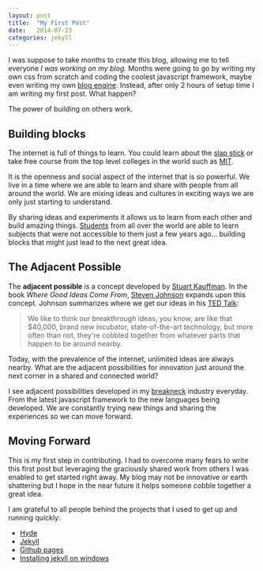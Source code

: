 ```yaml
---
layout: post
title:  "My First Post"
date:   2014-07-23
categories: jekyll
---
```


I was suppose to take months to create this blog, allowing me to tell everyone *I was working on my blog*.  Months were going to go by writing my own css from scratch and coding the coolest javascript framework, maybe even writing my own [blog engine](http://blog.codinghorror.com/on-frameworkitis/).  Instead, after only 2 hours of setup time I am writing my first post.  What happen?

The power of building on others work.

## Building blocks
The internet is full of things to learn.  You could learn about the [slap stick](http://www.slaperoo.com/sounds.htm) or take free course from the top level colleges in the world such as [MIT](http://ocw.mit.edu/index.htm).  

It is the openness and social aspect of the internet that is so powerful.  We live in a time where we are able to learn and share with people from all around the world. We are mixing ideas and cultures in exciting ways we are only just starting to understand. 

By sharing ideas and experiments it allows us to learn from each other and build amazing things.  [Students](http://moocnewsandreviews.com/after-every-astronomy-book-in-pakistan-a-12-year-old-turns-to-moocs/) from all over the world are able to learn subjects that were not accessible to them just a few years ago...  building blocks that might just lead to the next great idea.  

## The Adjacent Possible

The **adjacent possible** is a concept developed by [Stuart Kauffman](http://en.wikipedia.org/wiki/Stuart_Kauffman). In the book *Where Good Ideas Come From*, [Steven Johnson](https://www.youtube.com/watch?v=NugRZGDbPFU) expands upon this concept.  Johnson summarizes where we get our ideas in his [TED Talk](http://www.ted.com/talks/steven_johnson_where_good_ideas_come_from):

>We like to think our breakthrough ideas, you know, are like that $40,000, brand new incubator, state-of-the-art technology, but more often than not, they're cobbled together from whatever parts that happen to be around nearby.

Today, with the prevalence of the internet, unlimited ideas are always nearby.  What are the adjacent possibilities for innovation just around the next corner in a shared and connected world?

I see adjacent possibilities developed in my [breakneck](http://oclc.org/publications/nextspace/articles/issue22/whatkeepsyouupatnighttherapidpaceofchange.en.html) industry everyday.  From the latest javascript framework to the new languages being developed.  We are constantly trying new things and sharing the experiences so we can move forward.  

## Moving Forward
This is my first step in contributing.  I had to overcome many fears to write this first post but leveraging the graciously shared work from others I was enabled to get started right away.  My blog may not be innovative or earth shattering but I hope in the near future it helps someone cobble together a great idea.

I am grateful to all people behind the projects that I used to get up and running quickly:

- [Hyde](http://hyde.getpoole.com/)
- [Jekyll](http://jekyllrb.com/)
- [Github pages](https://pages.github.com/)
- [Installing jekyll on windows](http://jekyll-windows.juthilo.com/)
